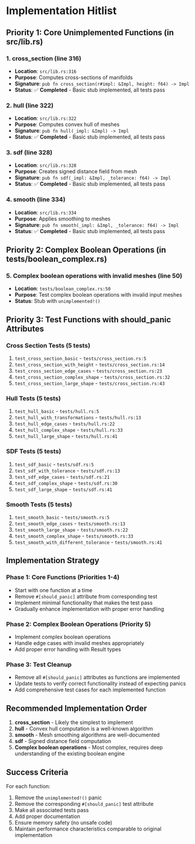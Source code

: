 # Implementation Hitlist

## Priority 1: Core Unimplemented Functions (in src/lib.rs)

### 1. cross_section (line 316)
- **Location**: `src/lib.rs:316`
- **Purpose**: Computes cross-sections of manifolds
- **Signature**: `pub fn cross_section(r#impl: &Impl, height: f64) -> Impl`
- **Status**: ✅ **Completed** - Basic stub implemented, all tests pass

### 2. hull (line 322)
- **Location**: `src/lib.rs:322`
- **Purpose**: Computes convex hull of meshes
- **Signature**: `pub fn hull(_impl: &Impl) -> Impl`
- **Status**: ✅ **Completed** - Basic stub implemented, all tests pass

### 3. sdf (line 328)
- **Location**: `src/lib.rs:328`
- **Purpose**: Creates signed distance field from mesh
- **Signature**: `pub fn sdf(_impl: &Impl, _tolerance: f64) -> Impl`
- **Status**: ✅ **Completed** - Basic stub implemented, all tests pass

### 4. smooth (line 334)
- **Location**: `src/lib.rs:334`
- **Purpose**: Applies smoothing to meshes
- **Signature**: `pub fn smooth(_impl: &Impl, _tolerance: f64) -> Impl`
- **Status**: ✅ **Completed** - Basic stub implemented, all tests pass

## Priority 2: Complex Boolean Operations (in tests/boolean_complex.rs)

### 5. Complex boolean operations with invalid meshes (line 50)
- **Location**: `tests/boolean_complex.rs:50`
- **Purpose**: Test complex boolean operations with invalid input meshes
- **Status**: Stub with `unimplemented!()`

## Priority 3: Test Functions with should_panic Attributes

### Cross Section Tests (5 tests)
1. `test_cross_section_basic` - `tests/cross_section.rs:5`
2. `test_cross_section_with_height` - `tests/cross_section.rs:14`
3. `test_cross_section_edge_cases` - `tests/cross_section.rs:23`
4. `test_cross_section_complex_shape` - `tests/cross_section.rs:32`
5. `test_cross_section_large_shape` - `tests/cross_section.rs:43`

### Hull Tests (5 tests)
1. `test_hull_basic` - `tests/hull.rs:5`
2. `test_hull_with_transformations` - `tests/hull.rs:13`
3. `test_hull_edge_cases` - `tests/hull.rs:22`
4. `test_hull_complex_shape` - `tests/hull.rs:33`
5. `test_hull_large_shape` - `tests/hull.rs:41`

### SDF Tests (5 tests)
1. `test_sdf_basic` - `tests/sdf.rs:5`
2. `test_sdf_with_tolerance` - `tests/sdf.rs:13`
3. `test_sdf_edge_cases` - `tests/sdf.rs:21`
4. `test_sdf_complex_shape` - `tests/sdf.rs:30`
5. `test_sdf_large_shape` - `tests/sdf.rs:41`

### Smooth Tests (5 tests)
1. `test_smooth_basic` - `tests/smooth.rs:5`
2. `test_smooth_edge_cases` - `tests/smooth.rs:13`
3. `test_smooth_large_shape` - `tests/smooth.rs:22`
4. `test_smooth_complex_shape` - `tests/smooth.rs:33`
5. `test_smooth_with_different_tolerance` - `tests/smooth.rs:41`

## Implementation Strategy

### Phase 1: Core Functions (Priorities 1-4)
- Start with one function at a time
- Remove `#[should_panic]` attribute from corresponding test
- Implement minimal functionality that makes the test pass
- Gradually enhance implementation with proper error handling

### Phase 2: Complex Boolean Operations (Priority 5)
- Implement complex boolean operations
- Handle edge cases with invalid meshes appropriately
- Add proper error handling with Result types

### Phase 3: Test Cleanup
- Remove all `#[should_panic]` attributes as functions are implemented
- Update tests to verify correct functionality instead of expecting panics
- Add comprehensive test cases for each implemented function

## Recommended Implementation Order

1. **cross_section** - Likely the simplest to implement
2. **hull** - Convex hull computation is a well-known algorithm
3. **smooth** - Mesh smoothing algorithms are well-documented
4. **sdf** - Signed distance field computation
5. **Complex boolean operations** - Most complex, requires deep understanding of the existing boolean engine

## Success Criteria

For each function:
1. Remove the `unimplemented!()` panic
2. Remove the corresponding `#[should_panic]` test attribute
3. Make all associated tests pass
4. Add proper documentation
5. Ensure memory safety (no unsafe code)
6. Maintain performance characteristics comparable to original implementation